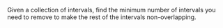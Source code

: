 Given a collection of intervals, find the minimum number of intervals you need to remove to make the rest of the intervals non-overlapping.